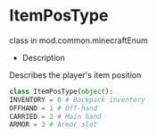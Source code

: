 # ItemPosType 

class in mod.common.minecraftEnum 

- Description 

Describes the player's item position 

```python 
class ItemPosType(object): 
INVENTORY = 0 # Backpack inventory 
OFFHAND = 1 # Off-hand 
CARRIED = 2 # Main hand 
ARMOR = 3 # Armor slot 

``` 

